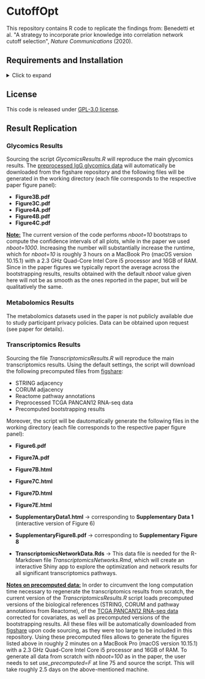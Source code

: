 # CutoffOpt

This repository contains R code to replicate the findings from: Benedetti et al. "A strategy to incorporate prior knowledge into correlation network cutoff selection", _Nature Communications_ (2020).

## Requirements and Installation

<details>
  <summary>Click to expand</summary>
  
  ### Hardware Requirements
  
  The code in this repository requires only a standard computer with enough RAM to support the in-memory operations.
  
  ### Software Requirements
  
  This code was created with R version 4.0.1 and Rstudio version 1.3.959 and tested on macOS (Catalina 10.15.1).
  
  ### Cloning the Repository from GitHub
  
  In order to clone this repository, we recommend to use Git. This will only take a few seconds on a personal laptop.
  
  ```
  git clone https://github.com/krumsieklab/CutoffOpt
  ```

</details>

## License

This code is released under [GPL-3.0 license](https://web.archive.org/web/20160316065455/https://opensource.org/licenses/gpl-3.0).

## Result Replication

### Glycomics Results

Sourcing the script _GlycomicsResults.R_ will reproduce the main glycomics results. The [preprocessed IgG glycomics data](https://doi.org/10.6084/m9.figshare.5335861) will automatically be downloaded from the figshare repository and the following files will be generated in the working directory (each file corresponds to the respective paper figure panel):

- **Figure3B.pdf** 
- **Figure3C.pdf** 
- **Figure4A.pdf** 
- **Figure4B.pdf** 
- **Figure4C.pdf** 

<ins>**Note:**</ins>
The current version of the code performs _nboot=10_ bootstraps to compute the confidence intervals of all plots, while in the paper we used _nboot=1000_. Increasing the number will substantially increase the runtime, which for _nboot=10_ is roughly 3 hours on a MacBook Pro (macOS version 10.15.1) with a 2.3 GHz Quad-Core Intel Core i5 processor and 16GB of RAM. Since in the paper figures we typically report the average across the bootstrapping results, results obtained with the default _nboot_ value given here will not be as smooth as the ones reported in the paper, but will be qualitatively the same.

### Metabolomics Results

The metabolomics datasets used in the paper is not publicly available due to study participant privacy policies. Data can be obtained upon request (see paper for details).

### Transcriptomics Results

Sourcing the file _TranscriptomicsResults.R_ will reproduce the main transcriptomics results. Using the default settings, the script will download the following precomputed files from [figshare](https://figshare.com/s/477d393facf01dda8355):

- STRING adjacency
- CORUM adjacency
- Reactome pathway annotations
- Preprocessed TCGA PANCAN12 RNA-seq data
- Precomputed bootstrapping results

Moreover, the script will be dautomatically generate the following files in the working directory (each file corresponds to the respective paper figure panel):

- **Figure6.pdf** 
- **Figure7A.pdf** 
- **Figure7B.html** 
- **Figure7C.html** 
- **Figure7D.html** 
- **Figure7E.html**  

- **SupplementaryData1.html** -> corresponding to **Supplementary Data 1**  (interactive version of Figure 6)
- **SupplementaryFigure8.pdf** -> corresponding to **Supplementary Figure 8** 

- **TranscriptomicsNetworkData.Rds** -> This data file is needed for the R-Markdown file _TranscriptomicsNetworks.Rmd_, which will create an interactive Shiny app to explore the optimization and network results for all significant transcriptomics pathways.

<ins>**Notes on precomputed data:**</ins>
In order to circumvent the long computation time necessary to regenerate the transcriptomics results from scratch, the current version of the _TranscriptomicsResults.R_ script loads precomputed versions of the biological references (STRING, CORUM and pathway annotations from Reactome), of the [TCGA PANCAN12 RNA-seq data](https://xenabrowser.net/datapages/?dataset=TCGA.PANCAN12.sampleMap%2FPanCan12.3602-corrected-v3_syn1715755&host=https%3A%2F%2Flegacy.xenahubs.net&addHub=https%3A%2F%2Flegacy.xenahubs.net&removeHub=https%3A%2F%2Fxena.treehouse.gi.ucsc.edu%3A443) corrected for covariates, as well as precomputed versions of the bootstrapping results. All these files will be automatically downloaded from [figshare](https://figshare.com/s/477d393facf01dda8355) upon code sourcing, as they were too large to be included in this repository. Using these precomputed files allows to generate the figures listed above in roughly 2 minutes on a MacBook Pro (macOS version 10.15.1) with a 2.3 GHz Quad-Core Intel Core i5 processor and 16GB of RAM. To generate all data from scratch with _nboot=100_ as in the paper, the user needs to set _use_precomputed=F_ at line 75 and source the script. This will take roughly 2.5 days on the above-mentioned machine.
